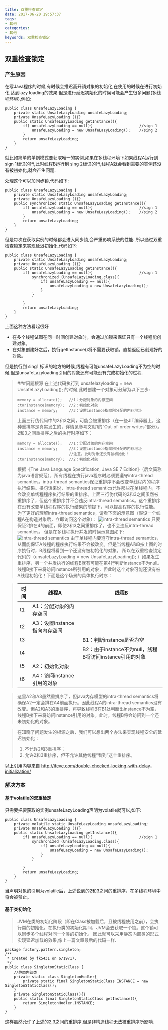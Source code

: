 ```yaml
---
title: 双重检查锁定
date: 2017-06-20 19:57:37
tags: 
- 其他
categories: 
- 其他
keywords: 双重检查锁定
---
```


## 双重检查锁定

### 产生原因
在写Java程序的时候,有时候会推迟高开销对象的初始化,在使用的时候在进行初始化,达到lazy loading的效果.但是进行延迟初始化的时候可能会产生很多问题(多线程环境),例如:
```
public class UnsafeLazyLoading {
    private static UnsafeLazyLoading unsafeLazyLoading;
    private UnsafeLazyLoading (){}
    public static UnsafeLazyLoading getInstance(){
        if( unsafeLazyLoading == null){                     //sign 1
            unsafeLazyLoading = new UnsafeLazyLoading();    //sing 2
        }
        return unsafeLazyLoading;
    }
}
```
就比如简单的单例模式要获取唯一的实例,如果在多线程环境下如果线程A运行到 sign 1标识的行,此时线程B运行到 sing 2标识的行,线程A就会看到需要的实例还没有被初始化,就会产生问题.

处理这个可以加同步锁,代码如下:
```
public class UnsafeLazyLoading {
    private static UnsafeLazyLoading unsafeLazyLoading;
    private UnsafeLazyLoading (){}
    public synchronized static UnsafeLazyLoading getInstance(){
        if( unsafeLazyLoading == null){                     //sign 1
            unsafeLazyLoading = new UnsafeLazyLoading();    //sing 2
        }
        return unsafeLazyLoading;
    }
}
```
但是每次在获取实例的时候都会进入同步锁,会严重影响系统的性能.
所以通过双重检查锁定来实现延迟初始化,代码如下:
```
public class UnsafeLazyLoading {
    private static UnsafeLazyLoading unsafeLazyLoading;
    private UnsafeLazyLoading (){}
    public static UnsafeLazyLoading getInstance(){
        if( unsafeLazyLoading == null){                     //sign 1
            synchronized (UnsafeLazyLoading.class){
                if( unsafeLazyLoading == null){
                    unsafeLazyLoading = new UnsafeLazyLoading();   
                }
            }
            
        }
        return unsafeLazyLoading;
    }
}
```
上面这种方法看起很好
- 在多个线程试图在同一时间创建对象时，会通过加锁来保证只有一个线程能创建对象。
- 在对象创建好之后，执行getInstance()将不需要获取锁，直接返回已创建好的对象。

但是执行到 sing1 标识的地方的时候,线程有可能unsafeLazyLoading不为空的时候,但是unsafeLazyloading引用的对象还有可能没有完成初始化的过程.

> ###问题根源
> 在上述代码执行到   unsafelazyloading = new UnsafeLazyLoading(); 的时候,此时创建一个对象可分解为以下三步:
> ```
> memory = allocate();   //1：分配对象的内存空间
> ctorInstance(memory);  //2：初始化对象
> instance = memory;     //3：设置instance指向刚分配的内存地址 
> ```
> 上面三行伪代码中的2和3之间，可能会被重排序（在一些JIT编译器上，这种重排序是真实发生的，详情见参考文献1的“Out-of-order writes”部分）。2和3之间重排序之后的执行时序如下：
> ```
> memory = allocate();   //1：分配对象的内存空间
> instance = memory;     //3：设置instance指向刚分配的内存地址
>                        //注意，此时对象还没有被初始化！
> ctorInstance(memory);  //2：初始化对象
> ```
> 根据《The Java Language Specification, Java SE 7 Edition》（后文简称为java语言规范），所有线程在执行java程序时必须要遵守intra-thread semantics。intra-thread semantics保证重排序不会改变单线程内的程序执行结果。换句话来说，intra-thread semantics允许那些在单线程内，不会改变单线程程序执行结果的重排序。上面三行伪代码的2和3之间虽然被重排序了，但这个重排序并不会违反intra-thread semantics。这个重排序在没有改变单线程程序的执行结果的前提下，可以提高程序的执行性能。
> 为了更好的理解intra-thread semantics，请看下面的示意图（假设一个线程A在构造对象后，立即访问这个对象）：
> ![intra-thread semantics](../../../uploads/double_checked_locking/double_checked_lock.png)
> 只要保证2排在4的前面，即使2和3之间重排序了，也不会违反intra-thread semantics。
> 但是在多线程执行并发的时候示意图如下:
> ![intra-thread semantics](../../../uploads/double_checked_locking/double_checked_lock1.png)
> 由于单线程内要遵守intra-thread semantics，从而能保证A线程的程序执行结果不会被改变。但是当线程A和B按上图的时序执行时，B线程将看到一个还没有被初始化的对象。
> 所以在双重检查锁定代码的（unsafeLazyLoading = new UnsafeLazyLoading();  ）如果发生重排序，另一个并发执行的线程B就有可能在第4行判断instance不为null。线程B接下来将访问instance所引用的对象，但此时这个对象可能还没有被A线程初始化！下面是这个场景的具体执行时序：
 
> |   时间 |  线程A |  线程B |
> | ------ | ----- | ------ |
> | t1  | A1：分配对象的内存空间 |   | 
> | t2 | A3：设置instance指向内存空间 |  |
> | t3 |  | B1：判断instance是否为空 |
> | t4 |  | B2：由于instance不为null，线程B将访问instance引用的对象 | 
> | t5 | A2：初始化对象 | |
> | t6 | A4：访问instance引用的对象 |  |

> 这里A2和A3虽然重排序了，但java内存模型的intra-thread semantics将确保A2一定会排在A4前面执行。因此线程A的intra-thread semantics没有改变。但A2和A3的重排序，将导致线程B在B1处判断出instance不为空，线程B接下来将访问instance引用的对象。此时，线程B将会访问到一个还未初始化的对象。
  
> 在知晓了问题发生的根源之后，我们可以想出两个办法来实现线程安全的延迟初始化：
> 1. 不允许2和3重排序；
> 2. 允许2和3重排序，但不允许其他线程“看到”这个重排序。

以上引用内容来自 http://ifeve.com/double-checked-locking-with-delay-initialization/

### 解决方案

#### 基于volatile的双重检定
只需要把要获取的实例unsafeLazyLoading声明为volatile就可以,如下:
```
public class UnsafeLazyLoading {
    private volatile static UnsafeLazyLoading unsafeLazyLoading;
    private UnsafeLazyLoading (){}
    public static UnsafeLazyLoading getInstance(){
        if( unsafeLazyLoading == null){                     //sign 1
            synchronized (UnsafeLazyLoading.class){
                if( unsafeLazyLoading == null){
                    unsafeLazyLoading = new UnsafeLazyLoading();   
                }
            }
            
        }
        return unsafeLazyLoading;
    }
}
```
当声明对象的引用为volatile后，上述说到的2和3之间的重排序，在多线程环境中将会被禁止。

#### 基于类初始化

> JVM在类的初始化阶段（即在Class被加载后，且被线程使用之前），会执行类的初始化。在执行类的初始化期间，JVM会去获取一个锁。这个锁可以同步多个线程对同一个类的初始化。
因此就可以采用静态内部类的形式实现延迟加载的效果,像上一篇文章最后的代码一样.
```
package factory.pattern.singleton;
/**
 * Created by fk5431 on 6/19/17.
 */
public class SingletonStaticClass {
    //静态内部类
    private static class SingletonHodler{
        private static final SingletonStaticClass INSTANCE = new SingletonStaticClass();
    }
    private SingletonStaticClass(){}
    public static final SingletonStaticClass getInstance(){
        return SingletonHodler.INSTANCE;
    }
}
```
这样虽然允许了上述的2,3之间的重排序,但是非构造线程无法被重排序所影响.